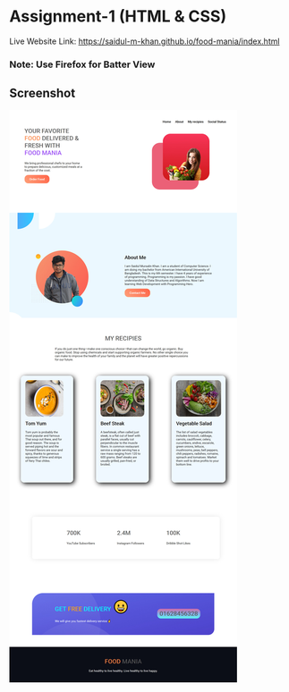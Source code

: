 # Assignment-1 (HTML & CSS)
Live Website Link: https://saidul-m-khan.github.io/food-mania/index.html

### Note: Use Firefox for Batter View

## Screenshot
![Test Image 4](https://github.com/Saidul-M-Khan/food-mania/blob/main/Screenshot(Firefox).jpg)

